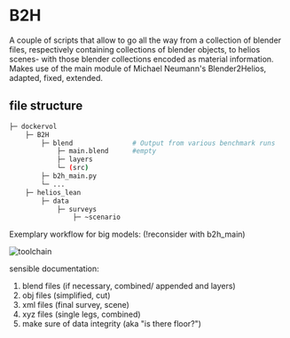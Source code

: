 # B2H

A couple of scripts that allow to go all the way from a collection of blender files, respectively containing collections of blender objects, to helios scenes- with those blender collections encoded as material information. Makes use of the main module of Michael Neumann's Blender2Helios, adapted, fixed, extended.

## file structure

```bash
├─ dockervol
    ├─ B2H
        ├─ blend               # Output from various benchmark runs
            ├─ main.blend      #empty
            ├─ layers
            └─ (src)
        ├─ b2h_main.py
        └─ ...
    ├─ helios_lean
        ├─ data
            ├─ surveys
                ├─ ~scenario
```


Exemplary workflow for big models: (!reconsider with b2h_main)

![toolchain](https://github.com/fnoi/blender_helpers/blob/master/b2h_toolchain.PNG)

sensible documentation:
1. blend files (if necessary, combined/ appended and layers)
2. obj files (simplified, cut)
3. xml files (final survey, scene)
4. xyz files (single legs, combined)
5. make sure of data integrity (aka "is there floor?")
